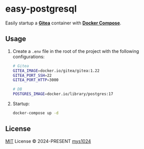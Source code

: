 # easy-postgresql

Easily startup a [**Gitea**](https://about.gitea.com/) container with [**Docker Compose**](https://docs.docker.com/compose/).

## Usage

1. Create a `.env` file in the root of the project with the following configurations:

    ```sh
    # Gitea
    GITEA_IMAGE=docker.io/gitea/gitea:1.22
    GITEA_PORT_SSH=22
    GITEA_PORT_HTTP=3000

    # DB
    POSTGRES_IMAGE=docker.io/library/postgres:17
    ```

2. Startup:

    ```sh
    docker-compose up -d
    ```

## License

[MIT](./LICENSE) License &copy; 2024-PRESENT [mys1024](https://github.com/mys1024)
